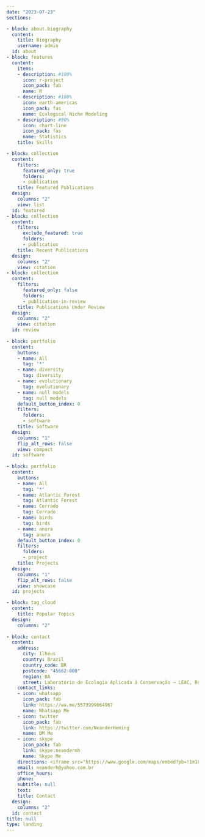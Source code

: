 ```yaml
---
date: "2023-07-23"
sections:

- block: about.biography
  content:
    title: Biography
    username: admin
  id: about
- block: features
  content:
    items:
    - description: #100%
      icon: r-project
      icon_pack: fab
      name: R
    - description: #100%
      icon: earth-americas
      icon_pack: fas
      name: Ecological Niche Modeling
    - description: #90%
      icon: chart-line
      icon_pack: fas
      name: Statistics
    title: Skills

- block: collection
  content:
    filters:
      featured_only: true
      folders:
      - publication
    title: Featured Publications
  design:
    columns: "2"
    view: list
  id: featured
- block: collection
  content:
    filters:
      exclude_featured: true
      folders:
      - publication
    title: Recent Publications
  design:
    columns: "2"
    view: citation
- block: collection
  content:
    filters:
      featured_only: false
      folders:
      - publication-in-review
    title: Publications Under Review
  design:
    columns: "2"
    view: citation
  id: review
  
- block: portfolio
  content:
    buttons:
    - name: All
      tag: '*'
    - name: diversity
      tag: diversity
    - name: evolutionary
      tag: evolutionary
    - name: null models
      tag: null models
    default_button_index: 0
    filters:
      folders:
      - software
    title: Software
  design:
    columns: "1"
    flip_alt_rows: false
    view: compact
  id: software
  
- block: portfolio
  content:
    buttons:
    - name: All
      tag: '*'
    - name: Atlantic Forest
      tag: Atlantic Forest
    - name: Cerrado
      tag: Cerrado
    - name: birds
      tag: birds
    - name: anura
      tag: anura
    default_button_index: 0
    filters:
      folders:
      - project
    title: Projects
  design:
    columns: "1"
    flip_alt_rows: false
    view: showcase
  id: projects

- block: tag_cloud
  content:
    title: Popular Topics
  design:
    columns: "2"
    
- block: contact
  content:
    address:
      city: Ilhéus
      country: Brazil
      country_code: BR
      postcode: "45662-000"
      region: BA
      street: Laboratório de Ecologia Aplicada à Conservação – LEAC, Rodovia Jorge Amado, km 16, Salobrinho
    contact_links:
    - icon: whatsapp
      icon_pack: fab
      link: https://wa.me/5573999064967
      name: Whatsapp Me
    - icon: twitter
      icon_pack: fab
      link: https://twitter.com/NeanderHeming
      name: DM Me
    - icon: skype
      icon_pack: fab
      link: skype:neandermh
      name: Skype Me
    directions: <iframe src="https://www.google.com/maps/embed?pb=!1m18!1m12!1m3!1d5433.517806327294!2d-39.17625874594489!3d-14.797990490681052!2m3!1f0!2f0!3f0!3m2!1i1024!2i768!4f13.1!3m3!1m2!1s0x739a98cfd6e7d3d%3A0x1ccd602c903dc6c8!2sLaborat%C3%B3rio%20de%20Ecologia%20Aplicada%20%C3%A0%20Conserva%C3%A7%C3%A3o%20-%20Applied%20Ecology%20%26%20Conservation%20Lab!5e1!3m2!1sen!2sbr!4v1692187568467!5m2!1sen!2sbr" width="500" height="375" style="border:0;" allowfullscreen="" loading="lazy" referrerpolicy="no-referrer-when-downgrade"></iframe>
    email: neanderh@yahoo.com.br
    office_hours:
    phone: 
    subtitle: null
    text: 
    title: Contact
  design:
    columns: "2"
  id: contact
title: null
type: landing
---
```

